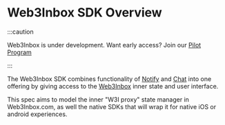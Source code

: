 # Web3Inbox SDK Overview

:::caution

Web3Inbox is under development. Want early access? Join our [Pilot Program](https://walletconnect.com/partners)

:::

The Web3Inbox SDK combines functionality of
[Notify](../../clients/notify/README.md) and [Chat](../../clients/chat/README.md)
into one offering by giving access to the [Web3Inbox](https://web3inbox.com)
inner state and user interface.

This spec aims to model the inner "W3I proxy" state manager in Web3Inbox.com,
as well the native SDKs that will wrap it for native iOS or android experiences.
